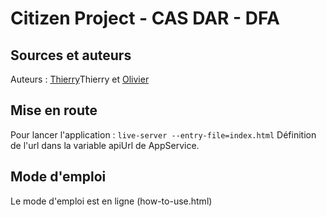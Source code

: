 # Citizen Project - CAS DAR - DFA

## Sources et auteurs
[repo]: https://github.com/ThierryS72/citizen
Auteurs : [Thierry](https://github.com/ThierryS72)Thierry et [Olivier](https://github.com/olivierwen)

## Mise en route
Pour lancer l'application : `live-server --entry-file=index.html`
Définition de l'url dans la variable apiUrl de AppService.

## Mode d'emploi
Le mode d'emploi est en ligne (how-to-use.html)

